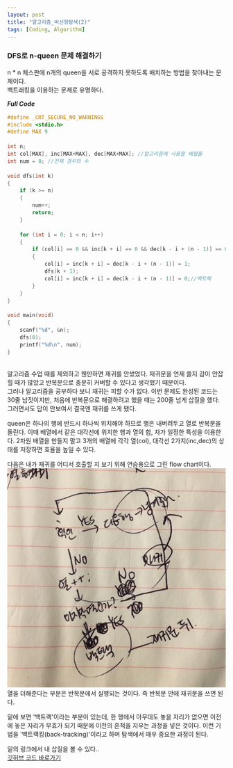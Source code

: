 ```yaml
---
layout: post
title: "알고리즘_비선형탐색(2)"
tags: [Coding, Algorithm]
---
```


### DFS로 n-queen 문제 해결하기

n * n 체스판에 n개의 queen을 서로 공격하지 못하도록 배치하는 방법을 찾아내는 문제이다.<br>
백트래킹을 이용하는 문제로 유명하다.


***Full Code***

```cpp
#define _CRT_SECURE_NO_WARNINGS
#include <stdio.h>
#define MAX 9

int n;
int col[MAX], inc[MAX+MAX], dec[MAX+MAX]; //알고리즘에 사용할 배열들
int num = 0; //전체 경우의 수

void dfs(int k)
{
	if (k >= n)
	{
		num++;
		return;
	}

	for (int i = 0; i < n; i++)
	{
		if (col[i] == 0 && inc[k + i] == 0 && dec[k - i + (n - 1)] == 0)
		{
			col[i] = inc[k + i] = dec[k - i + (n - 1)] = 1;
			dfs(k + 1);
			col[i] = inc[k + i] = dec[k - i + (n - 1)] = 0;//백트랙
		}
	}
}

void main(void)
{
	scanf("%d", &n);
	dfs(0);
	printf("%d\n", num);
}
```
<br>
알고리즘 수업 때를 제외하고 웬만하면 재귀를 안썼었다. 재귀문을 언제 쓸지 감이 안잡힐 때가 많았고 반복문으로 충분히 커버할 수 있다고 생각했기 때문이다.<br>
그러나 알고리즘을 공부하다 보니 재귀는 피할 수가 없다. 이번 문제도 완성된 코드는 30줄 남짓이지만, 처음에 반복문으로 해결하려고 했을 때는 200줄 넘게 삽질을 했다. 그러면서도 답이 안보여서 결국엔 재귀를 쓰게 됐다.

queen은 하나의 행에 반드시 하나씩 위치해야 하므로 행은 내버려두고 열로 반복문을 돌린다. 이때 배열에서 같은 대각선에 위치한 행과 열의 합, 차가 일정한 특성을 이용한다. 2차원 배열을 만들지 말고 3개의 배열에 각각 열(col), 대각선 2가지(inc,dec)의 상태를 저장하면 효율을 높일 수 있다.

다음은 내가 재귀를 어디서 호출할 지 보기 위해 연습용으로 그린 flow chart이다.<br>
![nqueen](/assets/img/nqueen_flowchart.jpg)<br>
열을 더해준다는 부분은 반복문에서 실행되는 것이다. 즉 반복문 안에 재귀문을 쓰면 된다.

밑에 보면 '백트랙'이라는 부분이 있는데, 한 행에서 아무데도 놓을 자리가 없으면 이전에 놓은 자리가 무효가 되기 때문에 이전의 흔적을 지우는 과정을 넣은 것이다. 이런 기법을 '백트랙킹(back-tracking)'이라고 하며 탐색에서 매우 중요한 과정이 된다.

밑의 링크에서 내 삽질을 볼 수 있다..<br>
<a href="https://github.com/suyeon0506/Algorithm/blob/master/%EB%AC%B8%EC%B0%BD%EC%95%8C(%EC%A4%91%EA%B8%89)/Search_Nonlinear/2_2_nqueen.c">깃허브 코드 바로가기</a>
